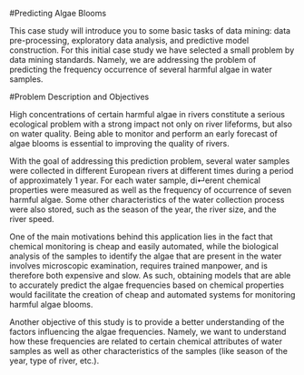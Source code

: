 #Predicting Algae Blooms

This case study will introduce you to some basic tasks of data mining: data
pre-processing, exploratory data analysis, and predictive model construction.
For this initial case study we have selected a small problem by data mining
standards. Namely, we are addressing the problem of predicting the frequency
occurrence of several harmful algae in water samples. 

#Problem Description and Objectives

High concentrations of certain harmful algae in rivers constitute a serious
ecological problem with a strong impact not only on river lifeforms, but also
on water quality. Being able to monitor and perform an early forecast of algae
blooms is essential to improving the quality of rivers.

With the goal of addressing this prediction problem, several water samples
were collected in different European rivers at different times during a period
of approximately 1 year. For each water sample, di↵erent chemical properties
were measured as well as the frequency of occurrence of seven harmful algae.
Some other characteristics of the water collection process were also stored,
such as the season of the year, the river size, and the river speed.

One of the main motivations behind this application lies in the fact that
chemical monitoring is cheap and easily automated, while the biological analysis
of the samples to identify the algae that are present in the water involves
microscopic examination, requires trained manpower, and is therefore both
expensive and slow. As such, obtaining models that are able to accurately
predict the algae frequencies based on chemical properties would facilitate
the creation of cheap and automated systems for monitoring harmful algae
blooms.

Another objective of this study is to provide a better understanding of the
factors influencing the algae frequencies. Namely, we want to understand how
these frequencies are related to certain chemical attributes of water samples 
as well as other characteristics of the samples (like season of the year, type of
river, etc.).
